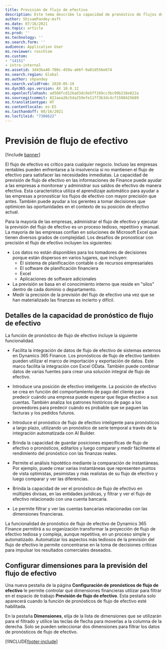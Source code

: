 ```yaml
---
title: Previsión de flujo de efectivo
description: Este tema describe la capacidad de pronóstico de flujos de efectivo.
author: ShivamPandey-msft
ms.date: 07/16/2021
ms.topic: article
ms.prod: ''
ms.technology: ''
ms.search.form: ''
audience: Application User
ms.reviewer: roschlom
ms.custom:
- "14151"
- intro-internal
ms.assetid: 3d43ba40-780c-459a-a66f-9a01d556e674
ms.search.region: Global
ms.author: shpandey
ms.search.validFrom: 2020-05-19
ms.dyn365.ops.version: AX 10.0.12
ms.openlocfilehash: ad568fcd126ad3dc9e5ff269cc3bc99b218e822a
ms.sourcegitcommit: 822aea26c5da259efe11ff3b3dc4cf1598425689
ms.translationtype: HT
ms.contentlocale: es-ES
ms.lasthandoff: 08/16/2021
ms.locfileid: "7386622"
---
```

# <a name="cash-flow-forecast"></a>Previsión de flujo de efectivo

[!include [banner](../includes/banner.md)]

El flujo de efectivo es crítico para cualquier negocio. Incluso las empresas rentables pueden enfrentarse a la insolvencia si no mantienen el flujo de efectivo para satisfacer las necesidades inmediatas. La capacidad de previsión de flujo de efectivo en las informaciones de Finance puede ayudar a las empresas a monitorear y administrar sus saldos de efectivo de manera efectiva. Esta característica utiliza el aprendizaje automático para ayudar a las empresas a pronosticar los flujos de efectivo con mayor precisión que antes. También puede ayudar a los gerentes a tomar decisiones que optimicen las oportunidades en el contexto de su posición de efectivo actual. 

Para la mayoría de las empresas, administrar el flujo de efectivo y ejecutar la previsión del flujo de efectivo es un proceso tedioso, repetitivo y manual. La mayoría de las empresas confían en soluciones de Microsoft Excel que tienen diversos grados de complejidad. Los desafíos de pronosticar con precisión el flujo de efectivo incluyen los siguientes:

- Los datos no están disponibles para los tomadores de decisiones porque están dispersos en varios lugares, que incluyen: 
  - El sistema de planificación contable o de recursos empresariales
  - El software de planificación financiera
  - Excel
  - Aplicaciones de software adicionales 
- La previsión se basa en el conocimiento interno que reside en "silos" dentro de cada dominio o departamento.
- Medir la precisión de la previsión del flujo de efectivo una vez que se han materializado las finanzas es incierto y difícil.
    
## <a name="details-of-the-cash-flow-forecasts-capability"></a>Detalles de la capacidad de pronóstico de flujo de efectivo
La función de pronóstico de flujo de efectivo incluye la siguiente funcionalidad. 

- Facilita la integración de datos de flujo de efectivo de sistemas externos en Dynamics 365 Finance. Los pronósticos de flujo de efectivo también pueden utilizar el marco de importación y exportación de datos. Este marco facilita la integración con Excel OData. También puede combinar datos de varias fuentes para crear una solución integral de flujo de efectivo. 

- Introduce una posición de efectivo inteligente. La posición de efectivo se crea en función del comportamiento de pago del cliente para predecir cuándo una empresa puede esperar que llegue efectivo a sus cuentas. También analiza los patrones históricos de pago a los proveedores para predecir cuándo es probable que se paguen las facturas y los pedidos futuros. 

- Introduce el pronóstico de flujo de efectivo inteligente para pronósticos a largo plazo, utilizando un pronóstico de serie temporal a través de la integración automatizada con AI Builder.

- Brinda la capacidad de guardar posiciones específicas de flujo de efectivo o pronósticos, editarlos y luego comparar y medir fácilmente el rendimiento del pronóstico con las finanzas reales.

- Permite el análisis hipotético mediante la comparación de instantáneas. Por ejemplo, puede crear varias instantáneas que representen puntos de vista optimistas, pesimistas y más realistas de su flujo de efectivo y luego comparar y ver las diferencias.

- Brinda la capacidad de ver el pronóstico de flujo de efectivo en múltiples divisas, en las entidades jurídicas, y filtrar y ver el flujo de efectivo relacionado con una cuenta bancaria. 

- Le permite filtrar y ver las cuentas bancarias relacionadas con las dimensiones financieras.

La funcionalidad de pronóstico de flujo de efectivo de Dynamics 365 Finance permitirá a su organización transformar la proyección de flujo de efectivo tediosa y compleja, aunque repetitiva, en un proceso simple y automatizado. Automatizar los aspectos más tediosos de la previsión del flujo de efectivo le permite concentrarse en la toma de decisiones críticas para impulsar los resultados comerciales deseados.

## <a name="setting-up-dimensions-for-cash-flow-forecasting"></a>Configurar dimensiones para la previsión del flujo de efectivo
Una nueva pestaña de la página **Configuración de pronósticos de flujo de efectivo** le permite controlar qué dimensiones financieras utilizar para filtrar en el espacio de trabajo **Previsión de flujo de efectivo**. Esta pestaña solo aparecerá cuando la función de pronósticos de flujo de efectivo esté habilitada. 

En la pestaña **Dimensiones**, elija de la lista de dimensiones que se utilizarán para el filtrado y utilice las teclas de flecha para moverlas a la columna de la derecha. Solo se pueden seleccionar dos dimensiones para filtrar los datos de pronósticos de flujo de efectivo. 

[!INCLUDE[footer-include](../../includes/footer-banner.md)]
